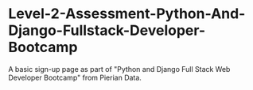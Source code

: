 # Level-2-Assessment-Python-And-Django-Fullstack-Developer-Bootcamp
A basic sign-up page as part of "Python and Django Full Stack Web Developer Bootcamp" from Pierian Data.
